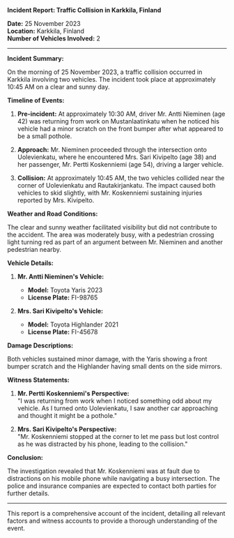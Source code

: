 

**Incident Report: Traffic Collision in Karkkila, Finland**

**Date:** 25 November 2023  
**Location:** Karkkila, Finland  
**Number of Vehicles Involved:** 2  

---

**Incident Summary:**

On the morning of 25 November 2023, a traffic collision occurred in Karkkila involving two vehicles. The incident took place at approximately 10:45 AM on a clear and sunny day.

**Timeline of Events:**

1. **Pre-incident:** At approximately 10:30 AM, driver Mr. Antti Nieminen (age 42) was returning from work on Mustanlaatinkatu when he noticed his vehicle had a minor scratch on the front bumper after what appeared to be a small pothole.

2. **Approach:** Mr. Nieminen proceeded through the intersection onto Uolevienkatu, where he encountered Mrs. Sari Kivipelto (age 38) and her passenger, Mr. Pertti Koskenniemi (age 54), driving a larger vehicle.

3. **Collision:** At approximately 10:45 AM, the two vehicles collided near the corner of Uolevienkatu and Rautakirjankatu. The impact caused both vehicles to skid slightly, with Mr. Koskenniemi sustaining injuries reported by Mrs. Kivipelto.

**Weather and Road Conditions:**

The clear and sunny weather facilitated visibility but did not contribute to the accident. The area was moderately busy, with a pedestrian crossing light turning red as part of an argument between Mr. Nieminen and another pedestrian nearby.

**Vehicle Details:**

1. **Mr. Antti Nieminen's Vehicle:**  
   - **Model:** Toyota Yaris 2023  
   - **License Plate:** FI-98765  

2. **Mrs. Sari Kivipelto's Vehicle:**  
   - **Model:** Toyota Highlander 2021  
   - **License Plate:** FI-45678  

**Damage Descriptions:**

Both vehicles sustained minor damage, with the Yaris showing a front bumper scratch and the Highlander having small dents on the side mirrors.

**Witness Statements:**

1. **Mr. Pertti Koskenniemi's Perspective:**  
   "I was returning from work when I noticed something odd about my vehicle. As I turned onto Uolevienkatu, I saw another car approaching and thought it might be a pothole."

2. **Mrs. Sari Kivipelto's Perspective:**  
   "Mr. Koskenniemi stopped at the corner to let me pass but lost control as he was distracted by his phone, leading to the collision."

**Conclusion:**

The investigation revealed that Mr. Koskenniemi was at fault due to distractions on his mobile phone while navigating a busy intersection. The police and insurance companies are expected to contact both parties for further details.

---

This report is a comprehensive account of the incident, detailing all relevant factors and witness accounts to provide a thorough understanding of the event.